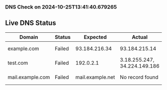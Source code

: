 
### DNS Check on 2024-10-25T13:41:40.679265

## Live DNS Status

| Domain           | Status     | Expected         | Actual           | Timestamp              |
|------------------|------------|------------------|------------------|------------------------|
| example.com | Failed | 93.184.216.34 | 93.184.215.14 | 2024-10-25 13:41:40.618166 |
| test.com | Failed | 192.0.2.1 | 3.18.255.247, 34.224.149.186 | 2024-10-25 13:41:40.640695 |
| mail.example.com | Failed | mail.example.net | No record found | 2024-10-25 13:41:40.678294 |

